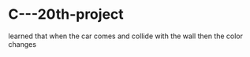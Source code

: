# C---20th-project
learned that when the car comes and collide with the wall then the color changes
